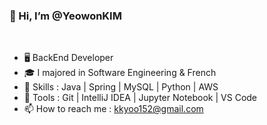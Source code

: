 
### 👋 Hi, I’m @YeowonKIM
<br>

- 🖥️ BackEnd Developer
- 🎓 I majored in Software Engineering & French
- 👀 Skills : Java | Spring | MySQL | Python |  AWS  
- 🔨 Tools :  Git  |  IntelliJ IDEA  | Jupyter Notebook | VS Code 
- 📫 How to reach me : kkyoo152@gmail.com<br>
 
<br><br>





<!---
YeowonKIM/YeowonKIM is a ✨ special ✨ repository because its `README.md` (this file) appears on your GitHub profile.
You can click the Preview link to take a look at your changes.
--->
